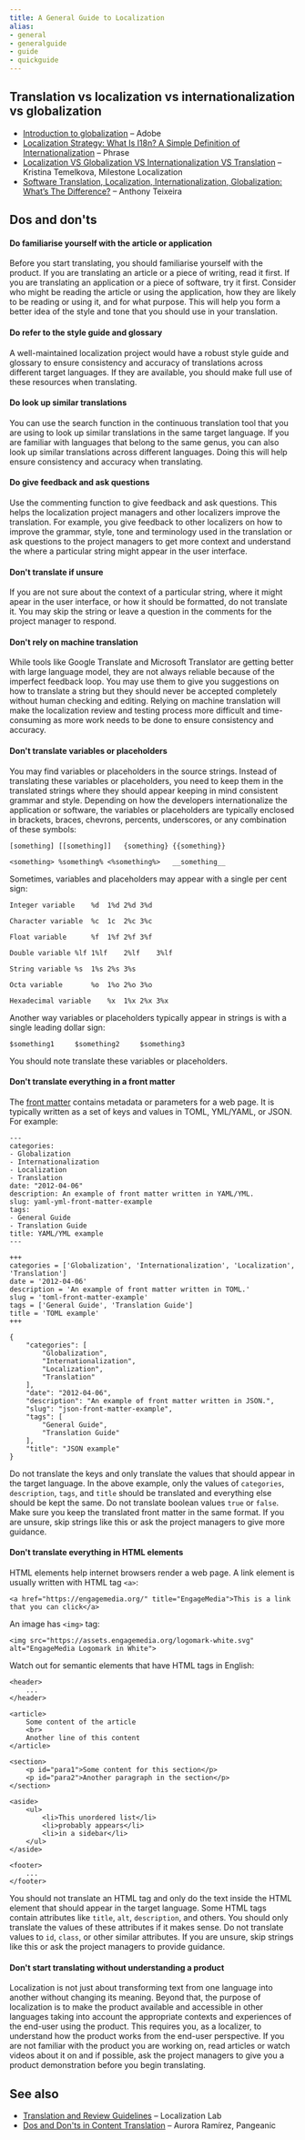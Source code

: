 ```yaml
---
title: A General Guide to Localization
alias:
- general
- generalguide
- guide
- quickguide
---
```


## Translation vs localization vs internationalization vs globalization

- [Introduction to globalization](https://helpx.adobe.com/coldfusion/developing-applications/developing-cfml-applications/developing-globalized-applications/introduction-to-globalization.html) – Adobe
- [Localization Strategy: What Is I18n? A Simple Definition of Internationalization](https://phrase.com/blog/posts/i18n-a-simple-definition/) – Phrase
- [Localization VS Globalization VS Internationalization VS Translation](https://www.milestoneloc.com/localization-vs-globalization-vs-internationalization-vs-translation/) – Kristina Temelkova, Milestone Localization
- [Software Translation, Localization, Internationalization, Globalization: What’s The Difference?](https://www.at-it-translator.com/software-translation-localization-internationalization-globalization-whats-the-difference/) – Anthony Teixeira

## Dos and don'ts

#### Do familiarise yourself with the article or application

Before you start translating, you should familiarise yourself with the product. If you are translating an article or a piece of writing, read it first. If you are translating an application or a piece of software, try it first. Consider who might be reading the article or using the application, how they are likely to be reading or using it, and for what purpose. This will help you form a better idea of the style and tone that you should use in your translation.

#### Do refer to the style guide and glossary

A well-maintained localization project would have a robust style guide and glossary to ensure consistency and accuracy of translations across different target languages. If they are available, you should make full use of these resources when translating.

#### Do look up similar translations

You can use the search function in the continuous translation tool that you are using to look up similar translations in the same target language. If you are familiar with languages that belong to the same genus, you can also look up similar translations across different languages. Doing this will help ensure consistency and accuracy when translating.

#### Do give feedback and ask questions

Use the commenting function to give feedback and ask questions. This helps the localization project managers and other localizers improve the translation. For example, you give feedback to other localizers on how to improve the grammar, style, tone and terminology used in the translation or ask questions to the project managers to get more context and understand the where a particular string might appear in the user interface. 

#### Don't translate if unsure

If you are not sure about the context of a particular string, where it might apear in the user interface, or how it should be formatted, do not translate it. You may skip the string or leave a question in the comments for the project manager to respond.

#### Don't rely on machine translation

While tools like Google Translate and Microsoft Translator are getting better with large language model, they are not always reliable because of the imperfect feedback loop. You may use them to give you suggestions on how to translate a string but they should never be accepted completely without human checking and editing. Relying on machine translation will make the localization review and testing process more difficult and time-consuming as more work needs to be done to ensure consistency and accuracy. 

#### Don't translate variables or placeholders

You may find variables or placeholders in the source strings. Instead of translating these variables or placeholders, you need to keep them in the translated strings where they should appear keeping in mind consistent grammar and style. Depending on how the developers internationalize the application or software, the variables or placeholders are typically enclosed in brackets, braces, chevrons, percents, underscores, or any combination of these symbols:

    [something]	[[something]]	{something}	{{something}}

    <something>	%something%	<%something%>	__something__

Sometimes, variables and placeholders may appear with a single per cent sign:

	Integer variable	%d	1%d	2%d	3%d

	Character variable	%c	1c	2%c	3%c

	Float variable		%f	1%f	2%f	3%f

	Double variable	%lf	1%lf	2%lf	3%lf

	String variable	%s	1%s	2%s	3%s

	Octa variable		%o	1%o	2%o	3%o

	Hexadecimal variable	%x	1%x	2%x	3%x

Another way variables or placeholders typically appear in strings is with a single leading dollar sign:

	$something1     $something2     $something3

You should note translate these variables or placeholders.

#### Don't translate everything in a front matter

The [front matter](https://www.npmjs.com/package/front-matter) contains metadata or parameters for a web page. It is typically written as a set of keys and values in TOML, YML/YAML, or JSON. For example:

	---
	categories:
	- Globalization
	- Internationalization
	- Localization
	- Translation
	date: "2012-04-06"
	description: An example of front matter written in YAML/YML.
	slug: yaml-yml-front-matter-example
	tags:
	- General Guide
	- Translation Guide
	title: YAML/YML example
	---

	+++
	categories = ['Globalization', 'Internationalization', 'Localization', 'Translation']
	date = '2012-04-06'
	description = 'An example of front matter written in TOML.'
	slug = 'toml-front-matter-example'
	tags = ['General Guide', 'Translation Guide']
	title = 'TOML example'
	+++

	{
		"categories": [
			"Globalization",
			"Internationalization",
			"Localization",
			"Translation"
		],
		"date": "2012-04-06",
		"description": "An example of front matter written in JSON.",
		"slug": "json-front-matter-example",
		"tags": [
			"General Guide",
			"Translation Guide"
		],
		"title": "JSON example"
	}

Do not translate the keys and only translate the values that should appear in the target language. In the above example, only the values of `categories`, `description`, `tags`, and `title` should be translated and everything else should be kept the same. Do not translate boolean values `true` or `false`. Make sure you keep the translated front matter in the same format. If you are unsure, skip strings like this or ask the project managers to give more guidance.

#### Don't translate everything in HTML elements

HTML elements help internet browsers render a web page. A link element is usually written with HTML tag `<a>`:

	<a href="https://engagemedia.org/" title="EngageMedia">This is a link that you can click</a>

An image has `<img>` tag:

	<img src="https://assets.engagemedia.org/logomark-white.svg" alt="EngageMedia Logomark in White">

Watch out for semantic elements that have HTML tags in English:

	<header>
		...
	</header>

	<article>
		Some content of the article
		<br>
		Another line of this content
	</article>

	<section>
		<p id="para1">Some content for this section</p>
		<p id="para2">Another paragraph in the section</p>
	</section>

	<aside>
		<ul>
			<li>This unordered list</li>
			<li>probably appears</li>
			<li>in a sidebar</li>
		</ul>
	</aside>

	<footer>
		...
	</footer>

You should not translate an HTML tag and only do the text inside the HTML element that should appear in the target language. Some HTML tags contain attributes like `title`, `alt`, `description`, and others. You should only translate the values of these attributes if it makes sense. Do not translate values to `id`, `class`, or other similar attributes. If you are unsure, skip strings like this or ask the project managers to provide guidance.

#### Don't start translating without understanding a product

Localization is not just about transforming text from one language into another without changing its meaning. Beyond that, the purpose of localization is to make the product available and accessible in other languages taking into account the appropriate contexts and experiences of the end-user using the product. This requires you, as a localizer, to understand how the product works from the end-user perspective. If you are not familiar with the product you are working on, read articles or watch videos about it on and if possible, ask the project managers to give you a product demonstration before you begin translating.

## See also

- [Translation and Review Guidelines](https://wiki.localizationlab.org/index.php/Translation_and_Review_Guidelines) – Localization Lab
- [Dos and Don'ts in Content Translation](https://blog.pangeanic.com/dos-and-donts-in-content-translation) – Aurora Ramírez, Pangeanic
